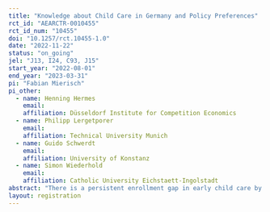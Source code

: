 ```yaml
---
title: "Knowledge about Child Care in Germany and Policy Preferences"
rct_id: "AEARCTR-0010455"
rct_id_num: "10455"
doi: "10.1257/rct.10455-1.0"
date: "2022-11-22"
status: "on_going"
jel: "J13, I24, C93, J15"
start_year: "2022-08-01"
end_year: "2023-03-31"
pi: "Fabian Mierisch"
pi_other:
  - name: Henning Hermes
    email: 
    affiliation: Düsseldorf Institute for Competition Economics
  - name: Philipp Lergetporer
    email: 
    affiliation: Technical University Munich
  - name: Guido Schwerdt
    email: 
    affiliation: University of Konstanz
  - name: Simon Wiederhold
    email: 
    affiliation: Catholic University Eichstaett-Ingolstadt
abstract: "There is a persistent enrollment gap in early child care by migration background in Germany. This raises the question why policy interventions to mitigate this gap are not implemented. By means of a representative Germany-wide survey and randomized survey experiments, we investigate the causal effect of information about the early child care system on participants’ support for various policies that aim at closing the enrollment gap between migrants and natives."
layout: registration
---
```



